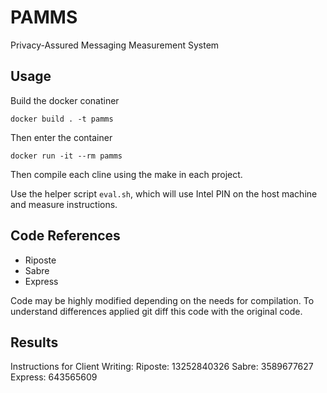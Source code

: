 # PAMMS
Privacy-Assured Messaging Measurement System

## Usage
Build the docker conatiner
```
docker build . -t pamms
```

Then enter the container 
```
docker run -it --rm pamms
```

Then compile each cline using the make in each project.

Use the helper script `eval.sh`, which will use Intel PIN on the host machine and measure instructions. 

## Code References
- Riposte
- Sabre
- Express

Code may be highly modified depending on the needs for compilation. To understand differences applied git diff
this code with the original code. 

## Results 
Instructions for Client Writing:
Riposte: 13252840326
Sabre:   3589677627
Express: 643565609
